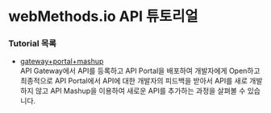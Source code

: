 # webMethods.io API 튜토리얼  
  
  
  ### Tutorial 목록  
  * [gateway+portal+mashup](./gateway+portal+mashup/)  
  API Gateway에서 API를 등록하고 API Portal을 배포하여 개발자에게 Open하고 최종적으로 API Portal에서 API에 대한 개발자의 피드백을 받아서 API를 새로 개발하지 않고 API Mashup을 이용하여 새로운 API를 추가하는 과정을 살펴볼 수 있습니다.  
  
  
  
  